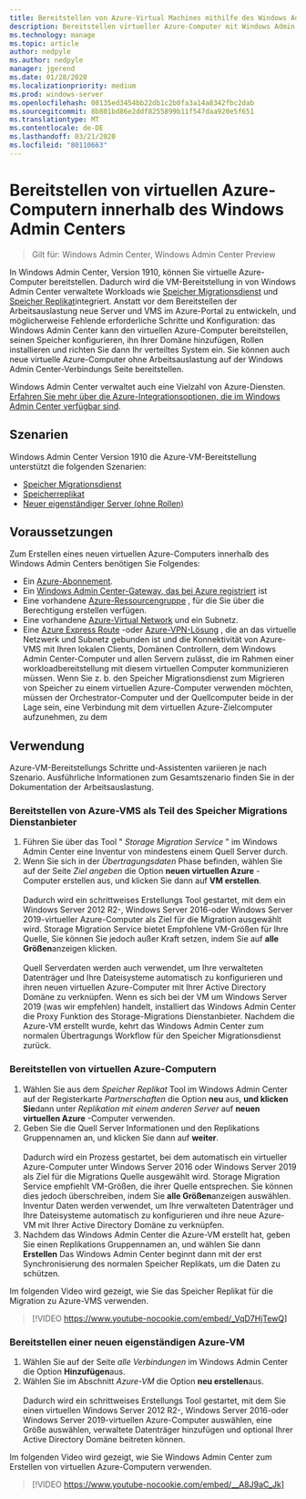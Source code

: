 ```yaml
---
title: Bereitstellen von Azure-Virtual Machines mithilfe des Windows Admin Centers
description: Bereitstellen virtueller Azure-Computer mit Windows Admin Center. Konfigurieren von virtuellen Azure-Computern als Teil der von Windows Admin Center verwalteten Szenarien
ms.technology: manage
ms.topic: article
author: nedpyle
ms.author: nedpyle
manager: jgerend
ms.date: 01/28/2020
ms.localizationpriority: medium
ms.prod: windows-server
ms.openlocfilehash: 08135ed3454bb22db1c2b0fa3a14a8342fbc2dab
ms.sourcegitcommit: 8b801bd86e2ddf8255899b11f547daa920e5f651
ms.translationtype: MT
ms.contentlocale: de-DE
ms.lasthandoff: 03/21/2020
ms.locfileid: "80110663"
---
```

# <a name="deploy-azure-virtual-machines-from-within-windows-admin-center"></a>Bereitstellen von virtuellen Azure-Computern innerhalb des Windows Admin Centers

>Gilt für: Windows Admin Center, Windows Admin Center Preview

In Windows Admin Center, Version 1910, können Sie virtuelle Azure-Computer bereitstellen. Dadurch wird die VM-Bereitstellung in von Windows Admin Center verwaltete Workloads wie [Speicher Migrationsdienst](../../../storage/storage-migration-service/overview.md) und [Speicher Replikat](../../../storage/storage-replica/storage-replica-overview.md)integriert. Anstatt vor dem Bereitstellen der Arbeitsauslastung neue Server und VMS im Azure-Portal zu entwickeln, und möglicherweise Fehlende erforderliche Schritte und Konfiguration: das Windows Admin Center kann den virtuellen Azure-Computer bereitstellen, seinen Speicher konfigurieren, ihn Ihrer Domäne hinzufügen, Rollen installieren und richten Sie dann Ihr verteiltes System ein. Sie können auch neue virtuelle Azure-Computer ohne Arbeitsauslastung auf der Windows Admin Center-Verbindungs Seite bereitstellen.

Windows Admin Center verwaltet auch eine Vielzahl von Azure-Diensten. [Erfahren Sie mehr über die Azure-Integrationsoptionen, die im Windows Admin Center verfügbar sind](../plan/azure-integration-options.md).

## <a name="scenarios"></a>Szenarien

Windows Admin Center Version 1910 die Azure-VM-Bereitstellung unterstützt die folgenden Szenarien:

- [Speicher Migrationsdienst](../../../storage/storage-migration-service/overview.md)
- [Speicherreplikat](../../../storage/storage-replica/storage-replica-overview.md)
- [Neuer eigenständiger Server (ohne Rollen)](index.md#extend-on-premises-capacity-with-azure)

## <a name="requirements"></a>Voraussetzungen

Zum Erstellen eines neuen virtuellen Azure-Computers innerhalb des Windows Admin Centers benötigen Sie Folgendes:

- Ein [Azure-Abonnement](https://azure.microsoft.com).
- Ein [Windows Admin Center-Gateway, das bei Azure registriert](azure-integration.md) ist
- Eine vorhandene [Azure-Ressourcengruppe](https://docs.microsoft.com/azure/azure-resource-manager/management/overview) , für die Sie über die Berechtigung erstellen verfügen.
- Eine vorhandene [Azure-Virtual Network](https://docs.microsoft.com/azure/virtual-network/virtual-networks-overview) und ein Subnetz.
- Eine [Azure Express Route](https://azure.microsoft.com/services/expressroute/) -oder [Azure-VPN-Lösung](https://azure.microsoft.com/services/vpn-gateway/) , die an das virtuelle Netzwerk und Subnetz gebunden ist und die Konnektivität von Azure-VMS mit Ihren lokalen Clients, Domänen Controllern, dem Windows Admin Center-Computer und allen Servern zulässt, die im Rahmen einer workloadbereitstellung mit diesem virtuellen Computer kommunizieren müssen. Wenn Sie z. b. den Speicher Migrationsdienst zum Migrieren von Speicher zu einem virtuellen Azure-Computer verwenden möchten, müssen der Orchestrator-Computer und der Quellcomputer beide in der Lage sein, eine Verbindung mit dem virtuellen Azure-Zielcomputer aufzunehmen, zu dem

## <a name="usage"></a>Verwendung

Azure-VM-Bereitstellungs Schritte und-Assistenten variieren je nach Szenario. Ausführliche Informationen zum Gesamtszenario finden Sie in der Dokumentation der Arbeitsauslastung.

### <a name="deploying-azure-vms-as-part-of-storage-migration-service"></a>Bereitstellen von Azure-VMS als Teil des Speicher Migrations Dienstanbieter

1. Führen Sie über das Tool " *Storage Migration Service* " im Windows Admin Center eine Inventur von mindestens einem Quell Server durch.
2. Wenn Sie sich in der *Übertragungsdaten* Phase befinden, wählen Sie auf der Seite *Ziel angeben* die Option **neuen virtuellen Azure** -Computer erstellen aus, und klicken Sie dann auf **VM erstellen**.<br><br>
Dadurch wird ein schrittweises Erstellungs Tool gestartet, mit dem ein Windows Server 2012 R2-, Windows Server 2016-oder Windows Server 2019-virtueller Azure-Computer als Ziel für die Migration ausgewählt wird. Storage Migration Service bietet Empfohlene VM-Größen für Ihre Quelle, Sie können Sie jedoch außer Kraft setzen, indem Sie auf **alle Größen**anzeigen klicken.
<br><br>Quell Serverdaten werden auch verwendet, um Ihre verwalteten Datenträger und Ihre Dateisysteme automatisch zu konfigurieren und ihren neuen virtuellen Azure-Computer mit Ihrer Active Directory Domäne zu verknüpfen. Wenn es sich bei der VM um Windows Server 2019 (was wir empfehlen) handelt, installiert das Windows Admin Center die Proxy Funktion des Storage-Migrations Dienstanbieter. Nachdem die Azure-VM erstellt wurde, kehrt das Windows Admin Center zum normalen Übertragungs Workflow für den Speicher Migrationsdienst zurück.  

### <a name="deploying-azure-vms-as-part-of-storage-replica"></a>Bereitstellen von virtuellen Azure-Computern

1. Wählen Sie aus dem *Speicher Replikat* Tool im Windows Admin Center auf der Registerkarte *Partnerschaften* die Option **neu** aus, **und klicken Sie**dann unter *Replikation mit einem anderen Server* auf **neuen virtuellen Azure** -Computer verwenden.
2. Geben Sie die Quell Server Informationen und den Replikations Gruppennamen an, und klicken Sie dann auf **weiter**.<br><br>
Dadurch wird ein Prozess gestartet, bei dem automatisch ein virtueller Azure-Computer unter Windows Server 2016 oder Windows Server 2019 als Ziel für die Migrations Quelle ausgewählt wird. Storage Migration Service empfiehlt VM-Größen, die ihrer Quelle entsprechen. Sie können dies jedoch überschreiben, indem Sie **alle Größen**anzeigen auswählen. Inventur Daten werden verwendet, um Ihre verwalteten Datenträger und Ihre Dateisysteme automatisch zu konfigurieren und ihre neue Azure-VM mit Ihrer Active Directory Domäne zu verknüpfen. 
3. Nachdem das Windows Admin Center die Azure-VM erstellt hat, geben Sie einen Replikations Gruppennamen an, und wählen Sie dann **Erstellen** Das Windows Admin Center beginnt dann mit der erst Synchronisierung des normalen Speicher Replikats, um die Daten zu schützen.

Im folgenden Video wird gezeigt, wie Sie das Speicher Replikat für die Migration zu Azure-VMS verwenden.

> [!VIDEO https://www.youtube-nocookie.com/embed/_VqD7HjTewQ] 

### <a name="deploying-a-new-standalone-azure-vm"></a>Bereitstellen einer neuen eigenständigen Azure-VM

1. Wählen Sie auf der Seite *alle Verbindungen* im Windows Admin Center die Option **Hinzufügen**aus.
2. Wählen Sie im Abschnitt *Azure-VM* die Option **neu erstellen**aus.<br><br> Dadurch wird ein schrittweises Erstellungs Tool gestartet, mit dem Sie einen virtuellen Windows Server 2012 R2-, Windows Server 2016-oder Windows Server 2019-virtuellen Azure-Computer auswählen, eine Größe auswählen, verwaltete Datenträger hinzufügen und optional Ihrer Active Directory Domäne beitreten können.

Im folgenden Video wird gezeigt, wie Sie Windows Admin Center zum Erstellen von virtuellen Azure-Computern verwenden.

> [!VIDEO https://www.youtube-nocookie.com/embed/__A8J9aC_Jk] 
